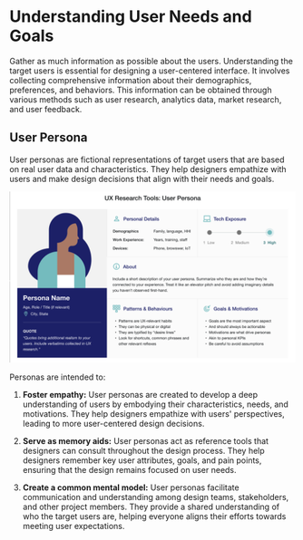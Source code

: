 # Understanding User Needs and Goals

Gather as much information as possible about the users. Understanding the target users is essential for designing a user-centered interface. It involves collecting comprehensive information about their demographics, preferences, and behaviors. This information can be obtained through various methods such as user research, analytics data, market research, and user feedback.

## User Persona

User personas are fictional representations of target users that are based on real user data and characteristics. They help designers empathize with users and make design decisions that align with their needs and goals.

![alt text](/src/Images/persona1.png)

Personas are intended to:

1. **Foster empathy:** User personas are created to develop a deep understanding of users by embodying their characteristics, needs, and motivations. They help designers empathize with users' perspectives, leading to more user-centered design decisions.

2. **Serve as memory aids:** User personas act as reference tools that designers can consult throughout the design process. They help designers remember key user attributes, goals, and pain points, ensuring that the design remains focused on user needs.

3. **Create a common mental model:** User personas facilitate communication and understanding among design teams, stakeholders, and other project members. They provide a shared understanding of who the target users are, helping everyone aligns their efforts towards meeting user expectations.
